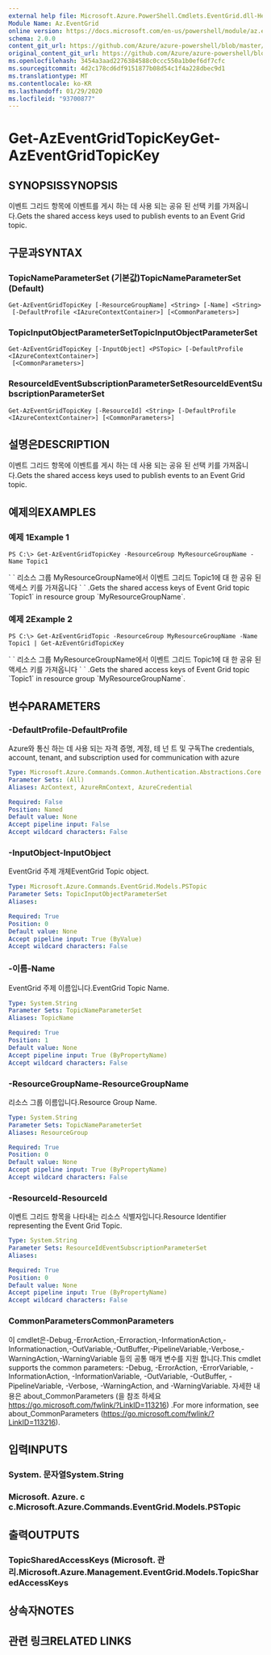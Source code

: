 ```yaml
---
external help file: Microsoft.Azure.PowerShell.Cmdlets.EventGrid.dll-Help.xml
Module Name: Az.EventGrid
online version: https://docs.microsoft.com/en-us/powershell/module/az.eventgrid/get-azeventgridtopickey
schema: 2.0.0
content_git_url: https://github.com/Azure/azure-powershell/blob/master/src/EventGrid/EventGrid/help/Get-AzEventGridTopicKey.md
original_content_git_url: https://github.com/Azure/azure-powershell/blob/master/src/EventGrid/EventGrid/help/Get-AzEventGridTopicKey.md
ms.openlocfilehash: 3454a3aad2276384588c0ccc550a1b0ef6df7cfc
ms.sourcegitcommit: 4d2c178cd6df9151877b08d54c1f4a228dbec9d1
ms.translationtype: MT
ms.contentlocale: ko-KR
ms.lasthandoff: 01/29/2020
ms.locfileid: "93700877"
---
```

# <span data-ttu-id="f0663-101">Get-AzEventGridTopicKey</span><span class="sxs-lookup"><span data-stu-id="f0663-101">Get-AzEventGridTopicKey</span></span>

## <span data-ttu-id="f0663-102">SYNOPSIS</span><span class="sxs-lookup"><span data-stu-id="f0663-102">SYNOPSIS</span></span>
<span data-ttu-id="f0663-103">이벤트 그리드 항목에 이벤트를 게시 하는 데 사용 되는 공유 된 선택 키를 가져옵니다.</span><span class="sxs-lookup"><span data-stu-id="f0663-103">Gets the shared access keys used to publish events to an Event Grid topic.</span></span>

## <span data-ttu-id="f0663-104">구문과</span><span class="sxs-lookup"><span data-stu-id="f0663-104">SYNTAX</span></span>

### <span data-ttu-id="f0663-105">TopicNameParameterSet (기본값)</span><span class="sxs-lookup"><span data-stu-id="f0663-105">TopicNameParameterSet (Default)</span></span>
```
Get-AzEventGridTopicKey [-ResourceGroupName] <String> [-Name] <String>
 [-DefaultProfile <IAzureContextContainer>] [<CommonParameters>]
```

### <span data-ttu-id="f0663-106">TopicInputObjectParameterSet</span><span class="sxs-lookup"><span data-stu-id="f0663-106">TopicInputObjectParameterSet</span></span>
```
Get-AzEventGridTopicKey [-InputObject] <PSTopic> [-DefaultProfile <IAzureContextContainer>]
 [<CommonParameters>]
```

### <span data-ttu-id="f0663-107">ResourceIdEventSubscriptionParameterSet</span><span class="sxs-lookup"><span data-stu-id="f0663-107">ResourceIdEventSubscriptionParameterSet</span></span>
```
Get-AzEventGridTopicKey [-ResourceId] <String> [-DefaultProfile <IAzureContextContainer>] [<CommonParameters>]
```

## <span data-ttu-id="f0663-108">설명은</span><span class="sxs-lookup"><span data-stu-id="f0663-108">DESCRIPTION</span></span>
<span data-ttu-id="f0663-109">이벤트 그리드 항목에 이벤트를 게시 하는 데 사용 되는 공유 된 선택 키를 가져옵니다.</span><span class="sxs-lookup"><span data-stu-id="f0663-109">Gets the shared access keys used to publish events to an Event Grid topic.</span></span>

## <span data-ttu-id="f0663-110">예제의</span><span class="sxs-lookup"><span data-stu-id="f0663-110">EXAMPLES</span></span>

### <span data-ttu-id="f0663-111">예제 1</span><span class="sxs-lookup"><span data-stu-id="f0663-111">Example 1</span></span>
```
PS C:\> Get-AzEventGridTopicKey -ResourceGroup MyResourceGroupName -Name Topic1
```

<span data-ttu-id="f0663-112">\` \` 리소스 그룹 MyResourceGroupName에서 이벤트 그리드 Topic1에 대 한 공유 된 액세스 키를 가져옵니다 \` \` .</span><span class="sxs-lookup"><span data-stu-id="f0663-112">Gets the shared access keys of Event Grid topic \`Topic1\` in resource group \`MyResourceGroupName\`.</span></span>

### <span data-ttu-id="f0663-113">예제 2</span><span class="sxs-lookup"><span data-stu-id="f0663-113">Example 2</span></span>
```
PS C:\> Get-AzEventGridTopic -ResourceGroup MyResourceGroupName -Name Topic1 | Get-AzEventGridTopicKey
```

<span data-ttu-id="f0663-114">\` \` 리소스 그룹 MyResourceGroupName에서 이벤트 그리드 Topic1에 대 한 공유 된 액세스 키를 가져옵니다 \` \` .</span><span class="sxs-lookup"><span data-stu-id="f0663-114">Gets the shared access keys of Event Grid topic \`Topic1\` in resource group \`MyResourceGroupName\`.</span></span>

## <span data-ttu-id="f0663-115">변수</span><span class="sxs-lookup"><span data-stu-id="f0663-115">PARAMETERS</span></span>

### <span data-ttu-id="f0663-116">-DefaultProfile</span><span class="sxs-lookup"><span data-stu-id="f0663-116">-DefaultProfile</span></span>
<span data-ttu-id="f0663-117">Azure와 통신 하는 데 사용 되는 자격 증명, 계정, 테 넌 트 및 구독</span><span class="sxs-lookup"><span data-stu-id="f0663-117">The credentials, account, tenant, and subscription used for communication with azure</span></span>

```yaml
Type: Microsoft.Azure.Commands.Common.Authentication.Abstractions.Core.IAzureContextContainer
Parameter Sets: (All)
Aliases: AzContext, AzureRmContext, AzureCredential

Required: False
Position: Named
Default value: None
Accept pipeline input: False
Accept wildcard characters: False
```

### <span data-ttu-id="f0663-118">-InputObject</span><span class="sxs-lookup"><span data-stu-id="f0663-118">-InputObject</span></span>
<span data-ttu-id="f0663-119">EventGrid 주제 개체</span><span class="sxs-lookup"><span data-stu-id="f0663-119">EventGrid Topic object.</span></span>

```yaml
Type: Microsoft.Azure.Commands.EventGrid.Models.PSTopic
Parameter Sets: TopicInputObjectParameterSet
Aliases:

Required: True
Position: 0
Default value: None
Accept pipeline input: True (ByValue)
Accept wildcard characters: False
```

### <span data-ttu-id="f0663-120">-이름</span><span class="sxs-lookup"><span data-stu-id="f0663-120">-Name</span></span>
<span data-ttu-id="f0663-121">EventGrid 주제 이름입니다.</span><span class="sxs-lookup"><span data-stu-id="f0663-121">EventGrid Topic Name.</span></span>

```yaml
Type: System.String
Parameter Sets: TopicNameParameterSet
Aliases: TopicName

Required: True
Position: 1
Default value: None
Accept pipeline input: True (ByPropertyName)
Accept wildcard characters: False
```

### <span data-ttu-id="f0663-122">-ResourceGroupName</span><span class="sxs-lookup"><span data-stu-id="f0663-122">-ResourceGroupName</span></span>
<span data-ttu-id="f0663-123">리소스 그룹 이름입니다.</span><span class="sxs-lookup"><span data-stu-id="f0663-123">Resource Group Name.</span></span>

```yaml
Type: System.String
Parameter Sets: TopicNameParameterSet
Aliases: ResourceGroup

Required: True
Position: 0
Default value: None
Accept pipeline input: True (ByPropertyName)
Accept wildcard characters: False
```

### <span data-ttu-id="f0663-124">-ResourceId</span><span class="sxs-lookup"><span data-stu-id="f0663-124">-ResourceId</span></span>
<span data-ttu-id="f0663-125">이벤트 그리드 항목을 나타내는 리소스 식별자입니다.</span><span class="sxs-lookup"><span data-stu-id="f0663-125">Resource Identifier representing the Event Grid Topic.</span></span>

```yaml
Type: System.String
Parameter Sets: ResourceIdEventSubscriptionParameterSet
Aliases:

Required: True
Position: 0
Default value: None
Accept pipeline input: True (ByPropertyName)
Accept wildcard characters: False
```

### <span data-ttu-id="f0663-126">CommonParameters</span><span class="sxs-lookup"><span data-stu-id="f0663-126">CommonParameters</span></span>
<span data-ttu-id="f0663-127">이 cmdlet은-Debug,-ErrorAction,-Erroraction,-InformationAction,-Informationaction,-OutVariable,-OutBuffer,-PipelineVariable,-Verbose,-WarningAction,-WarningVariable 등의 공통 매개 변수를 지원 합니다.</span><span class="sxs-lookup"><span data-stu-id="f0663-127">This cmdlet supports the common parameters: -Debug, -ErrorAction, -ErrorVariable, -InformationAction, -InformationVariable, -OutVariable, -OutBuffer, -PipelineVariable, -Verbose, -WarningAction, and -WarningVariable.</span></span> <span data-ttu-id="f0663-128">자세한 내용은 about_CommonParameters (을 참조 하세요 https://go.microsoft.com/fwlink/?LinkID=113216) .</span><span class="sxs-lookup"><span data-stu-id="f0663-128">For more information, see about_CommonParameters (https://go.microsoft.com/fwlink/?LinkID=113216).</span></span>

## <span data-ttu-id="f0663-129">입력</span><span class="sxs-lookup"><span data-stu-id="f0663-129">INPUTS</span></span>

### <span data-ttu-id="f0663-130">System. 문자열</span><span class="sxs-lookup"><span data-stu-id="f0663-130">System.String</span></span>

### <span data-ttu-id="f0663-131">Microsoft. Azure. c c.</span><span class="sxs-lookup"><span data-stu-id="f0663-131">Microsoft.Azure.Commands.EventGrid.Models.PSTopic</span></span>

## <span data-ttu-id="f0663-132">출력</span><span class="sxs-lookup"><span data-stu-id="f0663-132">OUTPUTS</span></span>

### <span data-ttu-id="f0663-133">TopicSharedAccessKeys (Microsoft. 관리.</span><span class="sxs-lookup"><span data-stu-id="f0663-133">Microsoft.Azure.Management.EventGrid.Models.TopicSharedAccessKeys</span></span>

## <span data-ttu-id="f0663-134">상속자</span><span class="sxs-lookup"><span data-stu-id="f0663-134">NOTES</span></span>

## <span data-ttu-id="f0663-135">관련 링크</span><span class="sxs-lookup"><span data-stu-id="f0663-135">RELATED LINKS</span></span>
